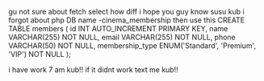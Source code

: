 gu not sure about fetch select how diff i hope you guy know 
susu kub
i forgot about php
DB name 
-cinema_membership
then use this 
CREATE TABLE members (
    id INT AUTO_INCREMENT PRIMARY KEY,
    name VARCHAR(255) NOT NULL,
    email VARCHAR(255) NOT NULL,
    phone VARCHAR(50) NOT NULL,
    membership_type ENUM('Standard', 'Premium', 'VIP') NOT NULL
);

i have work 7 am kub!!
if it didnt work text me kub!!
